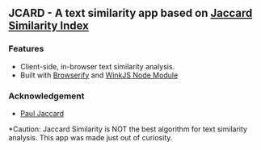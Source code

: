 ## JCARD - A text similarity app based on [Jaccard Similarity Index](https://en.wikipedia.org/wiki/Jaccard_index)

### Features

- Client-side, in-browser text similarity analysis. 
- Built with [Browserify](https://github.com/browserify/browserify) and [WinkJS Node Module](https://github.com/winkjs/wink-pos-tagger)

### Acknowledgement

- [Paul Jaccard](https://en.wikipedia.org/wiki/Paul_Jaccard)

*Caution: Jaccard Similarity is NOT the best algorithm for text similarity analysis. This app was made just out of curiosity.
